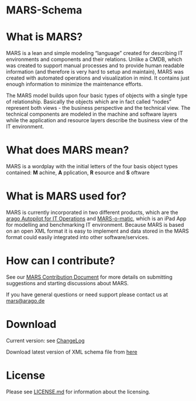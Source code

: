 MARS-Schema
===========

# What is MARS?

MARS is a lean and simple modeling “language” created for describing IT environments and components and their relations. Unlike a CMDB, which was created to support manual processes and to provide human readable information (and therefore is very hard to setup and maintain), MARS was created with automated operations and visualization in mind. It contains just enough information to minimize the maintenance efforts.

The MARS model builds upon four basic types of objects with a single type of relationship. Basically the objects which are in fact called “nodes” represent both views - the business perspective and the technical view. The technical components are modeled in the machine and software layers while the application and resource layers describe the business view of the IT environment.

# What does MARS mean?

MARS is a wordplay with the initial letters of the four basis object types contained: **M** achine, **A** pplication, **R** esource and **S** oftware 

# What is MARS used for?

MARS is currently incorporated in two different products, which are the [arago Autopilot for IT Operations](https://www.autopilot.co) and [MARS-o-matic](http://www.marsomatic.com), which is an iPad App for modelling and benchmarking IT environment. Because MARS is based on an open XML format it is easy to implement and data stored in the MARS format could easily integrated into other software/services.

# How can I contribute?

See our [MARS Contribution Document](CONTRIBUTING.md) for more details on submitting suggestions and starting discussions about MARS.

If you have general questions or need support please contact us at <mars@arago.de>

# Download

Current version: see [ChangeLog](CHANGELOG.md)

Download latest version of XML schema file from [here](schemas/MARSSchema2013.xsd)

# License

Please see [LICENSE.md](LICENSE.md) for information about the licensing.

